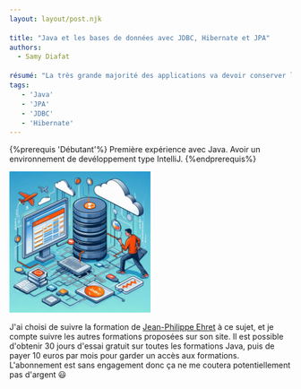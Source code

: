 ```yaml
---
layout: layout/post.njk

title: "Java et les bases de données avec JDBC, Hibernate et JPA"
authors:
  - Samy Diafat

résumé: "La très grande majorité des applications va devoir conserver les données manipulées sur le long terme, on utilise pour ce faire des systèmes de gestion de bases de données. Le plus répandu sont les bases de données relationnelles comme par exemple MySQL, Oracle, SQL Server ou PostgreSQL. Java répond  à ce besoin via une API nommées JDBC que l'on peut traduire par Java Database Connectivity" 
tags: 
   - 'Java'
   - 'JPA'
   - 'JDBC'
   - 'Hibernate'
---
```



{%prerequis 'Débutant'%} 
Première expérience avec Java.
Avoir un environnement de devéloppement type IntelliJ.
{%endprerequis%}

<img src="./illustration.jpg" alt="Illustration" style="width:50%;">


J'ai choisi de suivre la formation de [Jean-Philippe Ehret](https://www.udemy.com/course/java-et-les-bases-de-donnees-avec-jdbc-hibernate-et-jpa/) à ce sujet, et je compte suivre les autres formations proposées sur son site.
Il est possible d'obtenir 30 jours d'essai gratuit sur toutes les formations Java, puis de payer 10 euros par mois pour garder un accès aux formations. L'abonnement est sans engagement donc ça ne me coutera potentiellement pas d'argent :smiley: 